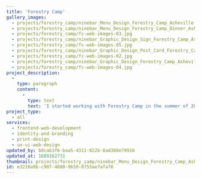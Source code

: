 ```yaml
---
title: 'Forestry Camp'
gallery_images:
  - projects/forestry_camp/ninebar_Menu_Design_Forestry_Camp_Asheville.jpg
  - projects/forestry_camp/ninebar_Menu_Design_Forestry_Camp_Dinner_Asheville.jpg
  - projects/forestry_camp/fc-web-images-03.jpg
  - projects/forestry_camp/ninebar_Graphic_Design_Sign_Forestry_Camp_Asheville.jpg
  - projects/forestry_camp/fc-web-images-05.jpg
  - projects/forestry_camp/ninebar_Graphic_Design_Post_Card_Forestry_Camp_Asheville.jpg
  - projects/forestry_camp/fc-web-images-02.jpg
  - projects/forestry_camp/ninebar_Graphic_Design_Forestry_Camp_Asheville.jpg
  - projects/forestry_camp/fc-web-images-04.jpg
project_description:
  -
    type: paragraph
    content:
      -
        type: text
        text: 'I started working with Forestry Camp in the summer of 2019. I lead the prototyping and design of their grand opening website and then built a Craft CMS based site using Tailwind CSS and Alpine JS. While the site was in development, I also designed a physical menu system for their indoor dining service and other various marketing materials including business cards, greeting cards, and signage. Since the start of the pandemic, I have also built out QR code-based digital menus and a new streamlined homepage experience for Forestry Camp.'
project_type:
  - all
services:
  - frontend-web-development
  - identity-and-branding
  - print-design
  - ux-ui-web-design
updated_by: b8cab3f6-baa5-4311-822b-8ad388e79916
updated_at: 1609362731
thumbnail: projects/forestry_camp/ninebar_Menu_Design_Forestry_Camp_Asheville.jpg
id: e3210a9b-c907-4080-9650-0755ae7afa76
---
```

